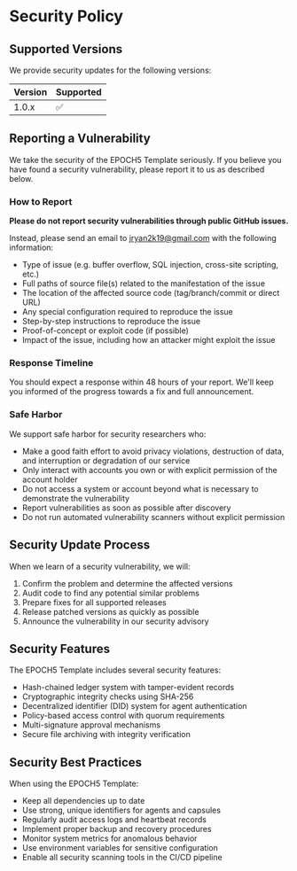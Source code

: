 # Security Policy

## Supported Versions

We provide security updates for the following versions:

| Version | Supported          |
| ------- | ------------------ |
| 1.0.x   | :white_check_mark: |

## Reporting a Vulnerability

We take the security of the EPOCH5 Template seriously. If you believe you have found a security vulnerability, please report it to us as described below.

### How to Report

**Please do not report security vulnerabilities through public GitHub issues.**

Instead, please send an email to jryan2k19@gmail.com with the following information:

- Type of issue (e.g. buffer overflow, SQL injection, cross-site scripting, etc.)
- Full paths of source file(s) related to the manifestation of the issue
- The location of the affected source code (tag/branch/commit or direct URL)
- Any special configuration required to reproduce the issue
- Step-by-step instructions to reproduce the issue
- Proof-of-concept or exploit code (if possible)
- Impact of the issue, including how an attacker might exploit the issue

### Response Timeline

You should expect a response within 48 hours of your report. We'll keep you informed of the progress towards a fix and full announcement.

### Safe Harbor

We support safe harbor for security researchers who:

- Make a good faith effort to avoid privacy violations, destruction of data, and interruption or degradation of our service
- Only interact with accounts you own or with explicit permission of the account holder
- Do not access a system or account beyond what is necessary to demonstrate the vulnerability
- Report vulnerabilities as soon as possible after discovery
- Do not run automated vulnerability scanners without explicit permission

## Security Update Process

When we learn of a security vulnerability, we will:

1. Confirm the problem and determine the affected versions
2. Audit code to find any potential similar problems
3. Prepare fixes for all supported releases
4. Release patched versions as quickly as possible
5. Announce the vulnerability in our security advisory

## Security Features

The EPOCH5 Template includes several security features:

- Hash-chained ledger system with tamper-evident records
- Cryptographic integrity checks using SHA-256
- Decentralized identifier (DID) system for agent authentication
- Policy-based access control with quorum requirements
- Multi-signature approval mechanisms
- Secure file archiving with integrity verification

## Security Best Practices

When using the EPOCH5 Template:

- Keep all dependencies up to date
- Use strong, unique identifiers for agents and capsules
- Regularly audit access logs and heartbeat records
- Implement proper backup and recovery procedures
- Monitor system metrics for anomalous behavior
- Use environment variables for sensitive configuration
- Enable all security scanning tools in the CI/CD pipeline